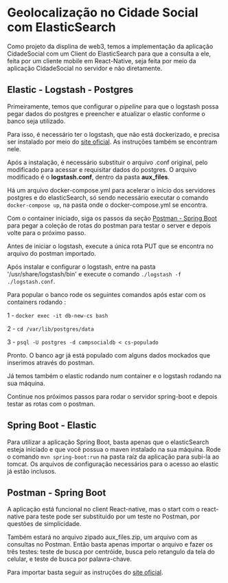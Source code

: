 # Geolocalização no Cidade Social com ElasticSearch
Como projeto da displina de web3, temos a implementação da aplicação CidadeSocial com um Client do ElasticSearch para que a consulta a ele, feita por um cliente mobile em React-Native, seja feita por meio da aplicação CidadeSocial no servidor e não diretamente.

## Elastic - Logstash - Postgres
Primeiramente, temos que configurar o *pipeline* para que o logstash possa pegar dados do postgres e preencher e atualizar o elastic conforme o banco seja utilizado.

Para isso, é necessário ter o logstash, que não está dockerizado, e precisa ser instalado por meio do [site oficial](https://www.elastic.co/guide/en/logstash/current/installing-logstash.html). As instruções também se encontram nele.

Após a instalação, é necessário substituir o arquivo .conf original, pelo modificado para acessar e requisitar dados do postgres. O arquivo modificado é o **logstash.conf**, dentro da pasta **aux_files**.

Há um arquivo docker-compose.yml para acelerar o início dos servidores postgres e do elasticSearch, só sendo necessário executar o comando `docker-compose up`, na pasta onde o docker-compose.yml se encontra.

Com o container iniciado, siga os passos da seção [Postman - Spring Boot](##Postman---Spring-Boot) para pegar a coleção de rotas do postman para testar o server e depois volte para o próximo passo.

Antes de iniciar o logstash, execute a única rota PUT que se encontra no arquivo do postman importado.

Após instalar e configurar o logstash, entre na pasta '/usr/share/logstash/bin' e execute o comando `./logstash -f ./logstash.conf`.

Para popular o banco rode os seguintes comandos após estar com os containers rodando :

1 - `docker exec -it db-new-cs bash`

2 - `cd /var/lib/postgres/data`

3 - `psql -U postgres -d campsocialdb < cs-populado`

Pronto. O banco agr já está populado com alguns dados mockados que inserimos através do postman.

Já temos também o elastic rodando num container e o logstash rodando na sua máquina.

Continue nos próximos passos para rodar o servidor spring-boot e depois testar as rotas com o postman.
## Spring Boot - Elastic

Para utilizar a aplicação Spring Boot, basta apenas que o elasticSearch esteja iniciado e que você possua o maven instalado na sua máquina. Rode o comando `mvn spring-boot:run` na pasta raíz da aplicação para subi-la ao tomcat.
Os arquivos de configuração necessários para o acesso ao elastic já estão inclusos.

## Postman - Spring Boot

A aplicação está funcional no client React-native, mas o start com o react-native para teste pode ser substituido por um teste no Postman, por questões de simplicidade. 

Também estará no arquivo zipado aux_files.zip, um arquivo com as consultas no Postman. Então basta apenas importar o arquivo e fazer os três testes: teste de busca por centróide, busca pelo retangulo da tela do celular, e teste de busca por palavra-chave.

Para importar basta seguir as instruções do [site oficial](https://learning.postman.com/docs/getting-started/importing-and-exporting-data/#importing-postman-data).
